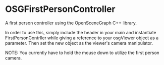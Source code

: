 OSGFirstPersonController
========================

A first person controller using the OpenSceneGraph C++ library.

In order to use this, simply include the header in your main and instantiate FirstPersonContrller
while giving a reference to your osgViewer object as a parameter. Then set the new object as the
viewer's camera manipulator.

NOTE: You currently have to hold the mouse down to utilize the first person camera. 
